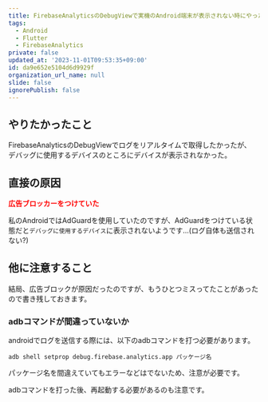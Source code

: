 ```yaml
---
title: FirebaseAnalyticsのDebugViewで実機のAndroid端末が表示されない時にやったこと　
tags:
  - Android
  - Flutter
  - FirebaseAnalytics
private: false
updated_at: '2023-11-01T09:53:35+09:00'
id: da9e652e5104d6d9929f
organization_url_name: null
slide: false
ignorePublish: false
---
```

## やりたかったこと
FirebaseAnalyticsのDebugViewでログをリアルタイムで取得したかったが、
デバッグに使用するデバイスのところにデバイスが表示されなかった。

## 直接の原因

__<font color="Red">広告ブロッカーをつけていた</font>__

私のAndroidではAdGuardを使用していたのですが、AdGuardをつけている状態だと`デバッグに使用するデバイス`に表示されないようです...(ログ自体も送信されない?)

## 他に注意すること
結局、広告ブロックが原因だったのですが、もうひとつミスってたことがあったので書き残しておきます。

### adbコマンドが間違っていないか
androidでログを送信する際には、以下のadbコマンドを打つ必要があります。

```
adb shell setprop debug.firebase.analytics.app パッケージ名
```

パッケージ名を間違えていてもエラーなどはでないため、注意が必要です。

adbコマンドを打った後、再起動する必要があるのも注意です。
